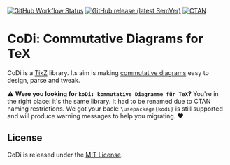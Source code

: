 [![GitHub Workflow Status][tests-shield]][tests-link]
[![GitHub release (latest SemVer)][release-shield]][release-link]
[![CTAN][ctan-shield]][ctan-link]

[tests-shield]: https://img.shields.io/github/actions/workflow/status/paolobrasolin/commutative-diagrams/tests.yml?branch=development&label=Nightly%20tests&logo=github
[tests-link]: https://github.com/paolobrasolin/commutative-diagrams/actions?query=workflow%3ATests+event%3Aschedule+branch%3Amaster
[release-shield]: https://img.shields.io/github/v/release/paolobrasolin/commutative-diagrams?label=Latest%20release&logo=github&sort=semver
[release-link]: https://github.com/paolobrasolin/commutative-diagrams/releases
[ctan-shield]: https://img.shields.io/ctan/v/commutative-diagrams?label=CTAN
[ctan-link]: https://ctan.org/pkg/commutative-diagrams

# CoDi: Commutative Diagrams for TeX

CoDi is a [TikZ] library. Its aim is making [commutative diagrams] easy to design, parse and tweak.

[TikZ]: https://en.wikipedia.org/wiki/PGF/TikZ
[commutative diagrams]: https://en.wikipedia.org/wiki/Commutative_diagram


:warning: **Were you looking for `koDi: kommutative Diagramme für TeX`?**
You're in the right place: it's the same library.
It had to be renamed due to CTAN naming restrictions.
We got your back: `\usepackage{kodi}` is still supported and will produce warning messages to help you migrating. :heart:

## License

CoDi is released under the [MIT License].

[MIT License]: https://opensource.org/licenses/MIT